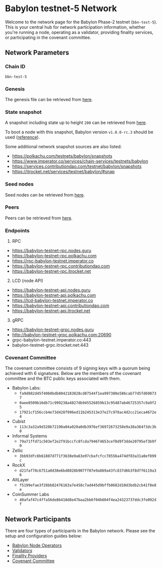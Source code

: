 # Babylon testnet-5 Network

Welcome to the network page for the Babylon Phase-2 testnet (`bbn-test-5`).
This is your central hub 
for network participation information, whether you're running a node, 
operating as a validator, providing finality services, or participating 
in the covenant committee.

## Network Parameters

### Chain ID

`bbn-test-5`

### Genesis

The genesis file can be retrieved from [here](./network-artifacts/genesis.json).

### State snapshot

A snapshot including state up to height `200` can be retrieved from
[here](./network-artifacts/bbn-test-5.tar.gz).

To boot a node with this snapshot, Babylon version `v1.0.0-rc.3` should be used
([reference](https://github.com/babylonlabs-io/babylon/releases/tag/v1.0.0-rc.3)).

Some additional network snapshot sources are also listed:

- https://polkachu.com/testnets/babylon/snapshots
- https://www.imperator.co/services/chain-services/testnets/babylon
- https://services.contributiondao.com/testnet/babylon/snapshots
- https://itrocket.net/services/testnet/babylon/#snap

### Seed nodes

Seed nodes can be retrieved from [here](./seeds.txt).

### Peers

Peers can be retrieved from [here](./peers.txt).

### Endpoints

1. RPC

- https://babylon-testnet-rpc.nodes.guru
- https://babylon-testnet-rpc.polkachu.com
- https://rpc-babylon-testnet.imperator.co
- https://babylon-testnet-rpc.contributiondao.com
- https://babylon-testnet-rpc.itrocket.net

2. LCD (node API)

- https://babylon-testnet-api.nodes.guru
- https://babylon-testnet-api.polkachu.com
- https://lcd-babylon-testnet.imperator.co
- https://babylon-testnet-api.contributiondao.com
- https://babylon-testnet-api.itrocket.net

3. gRPC

- https://babylon-testnet-grpc.nodes.guru
- http://babylon-testnet-grpc.polkachu.com:20690
- grpc-babylon-testnet.imperator.co:443
- babylon-testnet-grpc.itrocket.net:443

### Covenant Committee

The covenant committee consists of 9 signing keys with a quorum being achieved
with 6 signatures. Below are the members of the covenant committee and the
BTC public keys associated with them.

* Babylon Labs:
  * `fa9d882d45f4060bdb8042183828cd87544f1ea997380e586cab77d5fd698737`
  * `0aee0509b16db71c999238a4827db945526859b13c95487ab46725357c9a9f25`
  * `17921cf156ccb4e73d428f996ed11b245313e37e27c978ac4d2cc21eca4672e4`
* Cubist
  * `113c3a32a9d320b72190a04a020a0db3976ef36972673258e9a38a364f3dc3b0`
* Informal Systems
  * `79a71ffd71c503ef2e2f91bccfc8fcda7946f4653cef0d9f3dde20795ef3b9f0`
* Zellic
  * `3bb93dfc8b61887d771f3630e9a63e97cbafcfcc78556a474df83a31a0ef899c`
* RockX
  * `d21faf78c6751a0d38e6bd8028b907ff07e9a869a43fc837d6b3f8dff6119a36`
* AltLayer
  * `f5199efae3f28bb82476163a7e458c7ad445d9bffb0682d10d3bdb2cb41f8e8e`
* CoinSummer Labs
  * `40afaf47c4ffa56de86410d8e47baa2bb6f04b604f4ea24323737ddc3fe092df`

## Network Participants

There are four types of participants in the Babylon network.
Please see the setup and configuration guides below:

- [Babylon Node Operators](babylon-node/README.md)
- [Validators](babylon-validators/README.md)
- [Finality Providers](https://github.com/babylonlabs-io/finality-provider/blob/main/README.md)
- [Covenant Committee](https://github.com/babylonlabs-io/covenant-emulator/blob/main/README.md)
